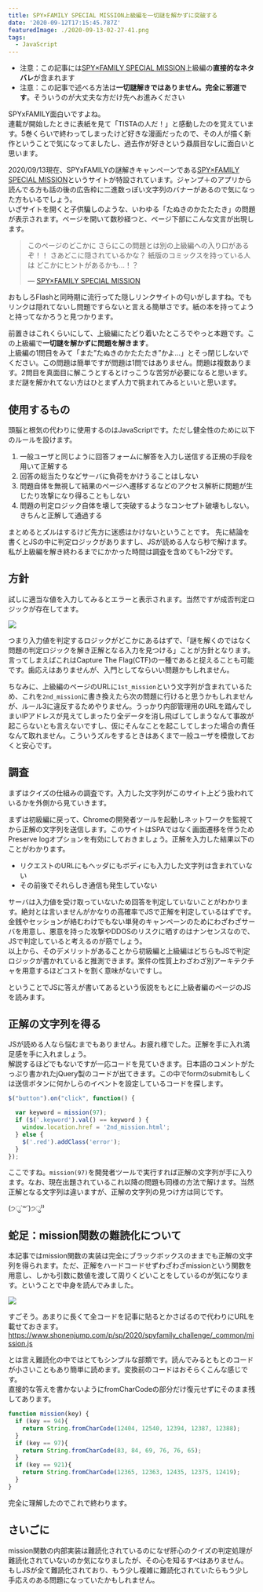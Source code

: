 ```yaml
---
title: SPY×FAMILY SPECIAL MISSION上級編を一切謎を解かずに突破する
date: '2020-09-12T17:15:45.787Z'
featuredImage: ./2020-09-13-02-27-41.png
tags:
  - JavaScript
---
```


- 注意：この記事には[SPY×FAMILY SPECIAL MISSION](https://www.shonenjump.com/p/sp/2020/spyfamily_challenge/)上級編の**直接的なネタバレ**が含まれます
- 注意：この記事で述べる方法は**一切謎解きではありません。完全に邪道です**。そういうのが大丈夫な方だけ先へお進みください

SPYxFAMILY面白いですよね。  
連載が開始したときに表紙を見て「TISTAの人だ！」と感動したのを覚えています。5巻くらいで終わってしまったけど好きな漫画だったので、その人が描く新作ということで気になってましたし、過去作が好きという贔屓目なしに面白いと思います。  

2020/09/13現在、SPYxFAMILYの謎解きキャンペーンである[SPY×FAMILY SPECIAL MISSION](https://www.shonenjump.com/p/sp/2020/spyfamily_challenge/)というサイトが特設されています。ジャンプ＋のアプリから読んでる方も話の後の広告枠に二進数っぽい文字列のバナーがあるので気になった方もいるでしょう。  
いざサイトを開くと子供騙しのような、いわゆる「たぬきのかたたたき」の問題が表示されます。ページを開いて数秒経つと、ページ下部にこんな文言が出現します。

> このページのどこかに
> さらにこの問題とは別の上級編への入り口があるぞ！！
> さあどこに隠されているかな？
> 紙版のコミックスを持っている人は
> どこかにヒントがあるかも…！？
>
> &mdash; [SPY×FAMILY SPECIAL MISSION](https://www.shonenjump.com/p/sp/2020/spyfamily_challenge/)

おもしろFlashと同時期に流行ってた隠しリンクサイトの匂いがしますね。でもリンクは隠れてないし問題ですらないと言える簡単さです。紙の本を持ってようと持ってなかろうと見つかります。  

前置きはこれくらいにして、上級編にたどり着いたところでやっと本題です。この上級編で**一切謎を解かずに問題を解きます**。  
上級編の1問目をみて「また”たぬきのかたたたき”かよ...」とそっ閉じしないでください。この問題は簡単ですが問題は1問ではありません。問題は複数あります。2問目を真面目に解こうとするとけっこうな苦労が必要になると思います。まだ謎を解かれてない方はひとまず人力で挑まれてみるといいと思います。

<!--more-->

## 使用するもの
頭脳と根気の代わりに使用するのはJavaScriptです。ただし健全性のために以下のルールを設けます。

1. 一般ユーザと同じように回答フォームに解答を入力し送信する正規の手段を用いて正解する
1. 回答の総当たりなどサーバに負荷をかけうることはしない
1. 問題自体を無視して結果のページへ遷移するなどのアクセス解析に問題が生じたり攻撃になり得ることもしない
1. 問題の判定ロジック自体を壊して突破するようなコンセプト破壊もしない。きちんと正解して通過する

まとめるとズルはするけど先方に迷惑はかけないということです。
先に結論を書くとJSの中に判定ロジックがありますし、JSが読める人なら秒で解けます。私が上級編を解き終わるまでにかかった時間は調査を含めても1-2分です。

## 方針
試しに適当な値を入力してみるとエラーと表示されます。当然ですが成否判定ロジックが存在してます。

![](./2020-09-13-02-40-14.png)

つまり入力値を判定するロジックがどこかにあるはずで、「謎を解くのではなく問題の判定ロジックを解き正解となる入力を見つける」ことが方針となります。  
言ってしまえばこれはCapture The Flag(CTF)の一種であると捉えることも可能です。歯応えはありませんが、入門としてならいい問題かもしれません。

ちなみに、上級編のページのURLに`1st_mission`という文字列が含まれているため、これを`2nd_mission`に書き換えたら次の問題に行けると思うかもしれませんが、ルール3に違反するためやりません。うっかり内部管理用のURLを踏んでしまいIPアドレスが見えてしまったり全データを消し飛ばしてしまうなんて事故が起こらないとも言えないですし、仮にそんなことを起こしてしまった場合の責任なんて取れません。こういうズルをするときはあくまで一般ユーザを模倣しておくと安心です。

## 調査

まずはクイズの仕組みの調査です。入力した文字列がこのサイト上どう扱われているかを外側から見ていきます。  

まずは初級編に戻って、Chromeの開発者ツールを起動しネットワークを監視てから正解の文字列を送信します。このサイトはSPAではなく画面遷移を伴うためPreserve logオプションを有効にしておきましょう。正解を入力した結果以下のことがわかります。

- リクエストのURLにもヘッダにもボディにも入力した文字列は含まれていない
- その前後でそれらしき通信も発生していない

サーバは入力値を受け取っていないため回答を判定していないことがわかります。絶対とは言いませんがかなりの高確率でJSで正解を判定しているはずです。  
金銭やセッションが絡むわけでもない単発のキャンペーンのためにわざわざサーバを用意し、悪意を持った攻撃やDDOSのリスクに晒すのはナンセンスなので、JSで判定していると考えるのが筋でしょう。  
以上から、そのデメリットがあることから初級編と上級編はどちらもJSで判定ロジックが書かれていると推測できます。案件の性質上わざわざ別アーキテクチャを用意するほどコストを割く意味がないですし。

ということでJSに答えが書いてあるという仮説をもとに上級者編のページのJSを読みます。

## 正解の文字列を得る

JSが読める人なら悩むまでもありません。お疲れ様でした。正解を手に入れ満足感を手に入れましょう。  
解説するほどでもないですが一応コードを見ていきます。日本語のコメントがたっぷり書かれたjQuery製のコードが出てきます。この中でformのsubmitもしくは送信ボタンに何かしらのイベントを設定しているコードを探します。

```js
$("button").on("click", function() {

  var keyword = mission(97);
  if ($('.keyword').val() == keyword ) {
    window.location.href = '2nd_mission.html';
  } else {
	$('.red').addClass('error');
  }
});
```

ここですね。`mission(97)`を開発者ツールで実行すれば正解の文字列が手に入ります。なお、現在出題されているこれ以降の問題も同様の方法で解けます。当然正解となる文字列は違いますが、正解の文字列の見つけ方は同じです。

(੭ु˙꒳​˙)੭ु⁾⁾

## 蛇足：mission関数の難読化について
本記事ではmission関数の実装は完全にブラックボックスのままでも正解の文字列を得られます。ただ、正解をハードコードせずわざわざmissionという関数を用意し、しかも引数に数値を渡して周りくどいことをしているのが気になります。ということで中身を読んでみました。

![](./2020-09-13-02-28-27.png)

すごそう。あまりに長くて全コードを記事に貼るとかさばるので代わりにURLを載せておきます。
https://www.shonenjump.com/p/sp/2020/spyfamily_challenge/_common/mission.js

とは言え難読化の中ではとてもシンプルな部類です。読んでみるともとのコードが小さいこともあり簡単に読めます。変換前のコードはおそらくこんな感じです。  
直接的な答えを書かないようにfromCharCodeの部分だけ復元せずにそのまま残してあります。

```js
function mission(key) {
  if (key == 94){
    return String.fromCharCode(12404, 12540, 12394, 12387, 12388);
  }
  if (key == 97){
    return String.fromCharCode(83, 84, 69, 76, 76, 65);
  }
  if (key == 921){
    return String.fromCharCode(12365, 12363, 12435, 12375, 12419);
  }
}
```

完全に理解したのでこれで終わります。

## さいごに
mission関数の内部実装は難読化されているのになぜ肝心のクイズの判定処理が難読化されていないのか気になりましたが、その心を知るすべはありません。  
もしJSが全て難読化されており、もう少し複雑に難読化されていたらもう少し手応えのある問題になっていたかもしれません。
